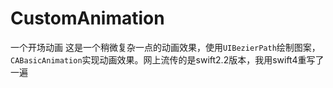# CustomAnimation
一个开场动画
这是一个稍微复杂一点的动画效果，使用`UIBezierPath`绘制图案，`CABasicAnimation`实现动画效果。网上流传的是swift2.2版本，我用swift4重写了一遍
